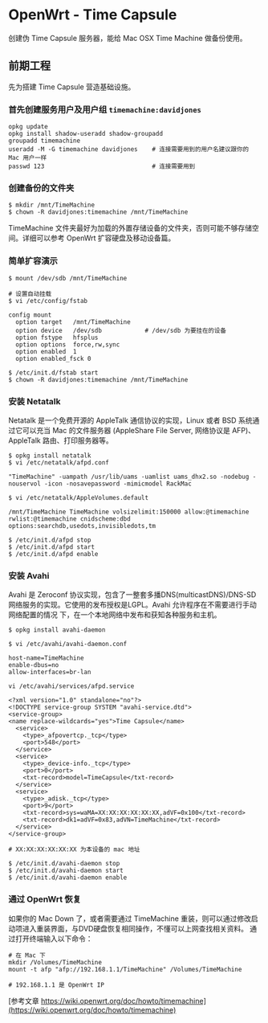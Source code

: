 <!-- title: OpenWrt - Time Capsule -->
<!-- author: <David Jones qowera@qq.com> -->
<!-- date: 2016-02-28 15:58:37 -->
<!-- category: openwrt -->
<!-- tag: openwrt,路由器,Time Capsule,Netatalk,Avahi -->

# OpenWrt - Time Capsule

创建伪 Time Capsule 服务器，能给 Mac OSX Time Machine 做备份使用。

## 前期工程

先为搭建 Time Capsule 营造基础设施。

### 首先创建服务用户及用户组 `timemachine:davidjones`

```
opkg update
opkg install shadow-useradd shadow-groupadd
groupadd timemachine
useradd -M -G timemachine davidjones    # 连接需要用到的用户名建议跟你的 Mac 用户一样
passwd 123                              # 连接需要用到
```

### 创建备份的文件夹

```
$ mkdir /mnt/TimeMachine
$ chown -R davidjones:timemachine /mnt/TimeMachine
```

TimeMachine 文件夹最好为加载的外置存储设备的文件夹，否则可能不够存储空间。详细可以参考 OpenWrt 扩容硬盘及移动设备篇。

### 简单扩容演示

```
$ mount /dev/sdb /mnt/TimeMachine

# 设置自动挂载
$ vi /etc/config/fstab

config mount
  option target   /mnt/TimeMachine
  option device   /dev/sdb            # /dev/sdb 为要挂在的设备
  option fstype   hfsplus
  option options  force,rw,sync
  option enabled  1
  option enabled_fsck 0

$ /etc/init.d/fstab start
$ chown -R davidjones:timemachine /mnt/TimeMachine
```

### 安装 Netatalk

Netatalk 是一个免费开源的 AppleTalk 通信协议的实现，Linux 或者 BSD 系统通过它可以充当 Mac 的文件服务器 (AppleShare File Server, 网络协议是 AFP)、AppleTalk 路由、打印服务器等。

```
$ opkg install netatalk
$ vi /etc/netatalk/afpd.conf

"TimeMachine" -uampath /usr/lib/uams -uamlist uams_dhx2.so -nodebug -nouservol -icon -nosavepassword -mimicmodel RackMac

$ vi /etc/netatalk/AppleVolumes.default

/mnt/TimeMachine TimeMachine volsizelimit:150000 allow:@timemachine rwlist:@timemachine cnidscheme:dbd options:searchdb,usedots,invisibledots,tm

$ /etc/init.d/afpd stop
$ /etc/init.d/afpd start
$ /etc/init.d/afpd enable
```

### 安装 Avahi

Avahi 是 Zeroconf 协议实现，包含了一整套多播DNS(multicastDNS)/DNS-SD网络服务的实现。它使用的发布授权是LGPL。Avahi 允许程序在不需要进行手动网络配置的情况 下，在一个本地网络中发布和获知各种服务和主机。

```
$ opkg install avahi-daemon

$ vi /etc/avahi/avahi-daemon.conf

host-name=TimeMachine
enable-dbus=no
allow-interfaces=br-lan

vi /etc/avahi/services/afpd.service

<?xml version="1.0" standalone="no"?>
<!DOCTYPE service-group SYSTEM "avahi-service.dtd">
<service-group>
<name replace-wildcards="yes">Time Capsule</name>
  <service>
    <type>_afpovertcp._tcp</type>
    <port>548</port>
  </service>
  <service>
    <type>_device-info._tcp</type>
    <port>0</port>
    <txt-record>model=TimeCapsule</txt-record>
  </service>
  <service>
    <type>_adisk._tcp</type>
    <port>9</port>
    <txt-record>sys=waMA=XX:XX:XX:XX:XX:XX,adVF=0x100</txt-record>
    <txt-record>dk1=adVF=0x83,adVN=TimeMachine</txt-record>
  </service>
</service-group>

# XX:XX:XX:XX:XX:XX 为本设备的 mac 地址

$ /etc/init.d/avahi-daemon stop
$ /etc/init.d/avahi-daemon start
$ /etc/init.d/avahi-daemon enable
```

### 通过 OpenWrt 恢复

如果你的 Mac Down 了，或者需要通过 TimeMachine 重装，则可以通过修改启动项进入重装界面，与DVD硬盘恢复相同操作，不懂可以上网查找相关资料。
通过打开终端输入以下命令：

```
# 在 Mac 下
mkdir /Volumes/TimeMachine
mount -t afp "afp://192.168.1.1/TimeMachine" /Volumes/TimeMachine

# 192.168.1.1 是 OpenWrt IP
```

[参考文章 https://wiki.openwrt.org/doc/howto/timemachine](https://wiki.openwrt.org/doc/howto/timemachine)